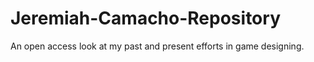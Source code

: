 Jeremiah-Camacho-Repository
===========================

An open access look at my past and present efforts in game designing.
